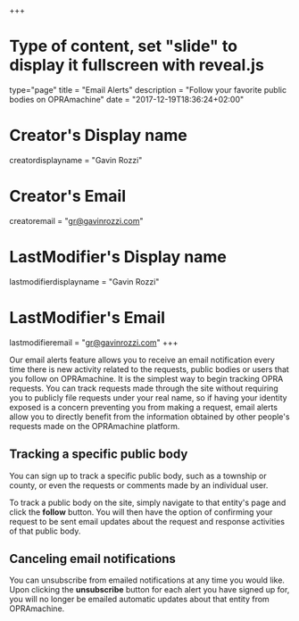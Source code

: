 +++
# Type of content, set "slide" to display it fullscreen with reveal.js
type="page"
title = "Email Alerts"
description = "Follow your favorite public bodies on OPRAmachine"
date = "2017-12-19T18:36:24+02:00"
# Creator's Display name
creatordisplayname = "Gavin Rozzi"
# Creator's Email
creatoremail = "gr@gavinrozzi.com"
# LastModifier's Display name
lastmodifierdisplayname = "Gavin Rozzi"
# LastModifier's Email
lastmodifieremail = "gr@gavinrozzi.com"
+++

Our email alerts feature allows you to receive an email notification every time there is new activity related to the requests, public bodies or users that you follow on OPRAmachine. It is the simplest way to begin tracking OPRA requests. You can track requests made through the site without requiring you to publicly file requests under your real name, so if having your identity exposed is a concern preventing you from making a request, email alerts allow you to directly benefit from the information obtained by other people's requests made on the OPRAmachine platform.

## Tracking a specific public body
You can sign up to track a specific public body, such as a township or county, or even the requests or comments made by an individual user.

To track a public body on the site, simply navigate to that entity's page and click the **follow** button. You will then have the option of confirming your request to be sent email updates about the request and response activities of that public body.

## Canceling email notifications
You can unsubscribe from emailed notifications at any time you would like. Upon clicking the **unsubscribe** button for each alert you have signed up for, you will no longer be emailed automatic updates about that entity from OPRAmachine.
